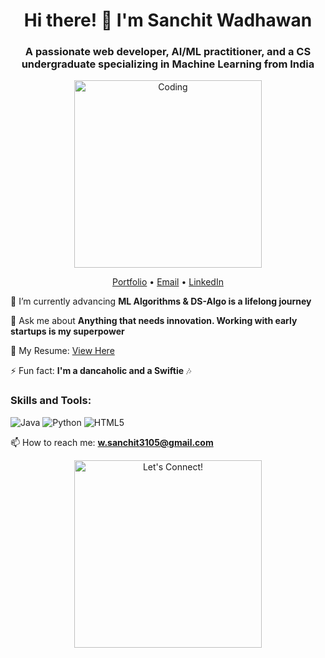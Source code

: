 <h1 align="center">Hi there! 👋 I'm Sanchit Wadhawan</h1>
<h3 align="center">A passionate web developer, AI/ML practitioner, and a CS undergraduate specializing in Machine Learning from India</h3>

<p align="center">
  <img src="https://media.giphy.com/media/Y4ak9Ki2GZCbJxAnJD/giphy.gif" alt="Coding" width="300">
</p>

<p align="center">
  <a href="https://sanchitwadhawan.netlify.app/" target="_blank">Portfolio</a> •
  <a href="mailto:w.sanchit3105@gmail.com">Email</a> •
  <a href="https://www.linkedin.com/in/sanchitwadhawan/" target="_blank">LinkedIn</a>
</p>

🌱 I’m currently advancing **ML Algorithms & DS-Algo is a lifelong journey**

💬 Ask me about **Anything that needs innovation. Working with early startups is my superpower**

📄 My Resume: [View Here](https://drive.google.com/file/d/1JWV13aPbp7RK4mrubprrnMTXmk1rzKiY/view?usp=sharing)

⚡ Fun fact: **I'm a dancaholic and a Swiftie** 🎶

### Skills and Tools:
<p>
  <img src="https://img.shields.io/badge/Java-007396?logo=java&logoColor=white&style=flat" alt="Java">
  <img src="https://img.shields.io/badge/Python-3776AB?logo=python&logoColor=white&style=flat" alt="Python">
  <img src="https://img.shields.io/badge/HTML5-E34F26?logo=html5&logoColor=white&style=flat" alt="HTML5">
  <!-- Add more skills badges here -->
</p>

📫 How to reach me: **w.sanchit3105@gmail.com**

<p align="center">
  <img src="https://media.giphy.com/media/PiQejEf31116URju4V/giphy.gif" alt="Let's Connect!" width="300">
</p>

<!-- Add more sections or customize as needed -->

